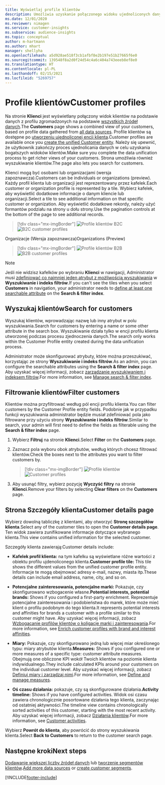 ```yaml
---
title: Wyświetlaj profile klientów
description: Umożliwia uzyskanie połączonego widoku ujednoliconych danych klienta.
ms.date: 12/01/2020
ms.reviewer: nimagen
ms.service: customer-insights
ms.subservice: audience-insights
ms.topic: conceptual
author: m-hartmann
ms.author: mhart
manager: shellyha
ms.openlocfilehash: a5d928ae518f3cb1afbf8e2b197e51b27665f6e0
ms.sourcegitcommit: 139548f8a2d0f24d54c4a6c404a743eeeb8ef8e0
ms.translationtype: HT
ms.contentlocale: pl-PL
ms.lasthandoff: 02/15/2021
ms.locfileid: "5269757"
---
```

# <a name="customer-profiles"></a><span data-ttu-id="21dc1-103">Profile klientów</span><span class="sxs-lookup"><span data-stu-id="21dc1-103">Customer profiles</span></span>

<span data-ttu-id="21dc1-104">Na stronie **Klienci** jest wyświetlany połączony widok klientów na podstawie danych z profilu zgromadzonych na podstawie [wszystkich źródeł danych](data-sources.md).</span><span class="sxs-lookup"><span data-stu-id="21dc1-104">The **Customers** page shows a combined view of your customers, based on profile data gathered from [all data sources](data-sources.md).</span></span> <span data-ttu-id="21dc1-105">Profile klientów są dostępne po [utworzeniu ujednoliconej encji klienta](data-unification.md).</span><span class="sxs-lookup"><span data-stu-id="21dc1-105">Customer profiles are available once you [create the unified Customer entity](data-unification.md).</span></span> <span data-ttu-id="21dc1-106">Należy się upewnić, że użytkownik zakończy proces ujednolicania danych w celu uzyskania bogatszych widoków klientów.</span><span class="sxs-lookup"><span data-stu-id="21dc1-106">Make sure you complete the data unification process to get richer views of your customers.</span></span> <span data-ttu-id="21dc1-107">Strona umożliwia również wyszukiwanie klientów.</span><span class="sxs-lookup"><span data-stu-id="21dc1-107">The page also lets you search for customers.</span></span>

<span data-ttu-id="21dc1-108">Klienci mogą być osobami lub organizacjami (wersja zapoznawcza).</span><span class="sxs-lookup"><span data-stu-id="21dc1-108">Customers can be individuals or organizations (preview).</span></span> <span data-ttu-id="21dc1-109">Każdy profil klienta lub organizacji jest reprezentowany przez kafelek.</span><span class="sxs-lookup"><span data-stu-id="21dc1-109">Each customer or organization profile is represented by a tile.</span></span> <span data-ttu-id="21dc1-110">Wybierz kafelek, aby wyświetlić dodatkowe informacje o danym kliencie lub organizacji.</span><span class="sxs-lookup"><span data-stu-id="21dc1-110">Select a tile to see additional information on that specific customer or organization.</span></span> <span data-ttu-id="21dc1-111">Aby wyświetlić dodatkowe rekordy, należy użyć formantów podziału na strony u dołu strony.</span><span class="sxs-lookup"><span data-stu-id="21dc1-111">Use the pagination controls at the bottom of the page to see additional records.</span></span>

> [!div class="mx-imgBorder"] 
> <span data-ttu-id="21dc1-112">![Profile klientów B2C](media/profiles-customers.png "Profile klientów B2C")</span><span class="sxs-lookup"><span data-stu-id="21dc1-112">![B2C customer profiles](media/profiles-customers.png "B2C customer profiles")</span></span>

<span data-ttu-id="21dc1-113">Organizacje (Wersja zapoznawcza)</span><span class="sxs-lookup"><span data-stu-id="21dc1-113">Organizations (Preview)</span></span>
> [!div class="mx-imgBorder"] 
> <span data-ttu-id="21dc1-114">![Profile klientów B2B](media/profile-customers-b2b.png "Profile klientów B2B")</span><span class="sxs-lookup"><span data-stu-id="21dc1-114">![B2B customer profiles](media/profile-customers-b2b.png "B2B customer profiles")</span></span>

> [!NOTE]
> <span data-ttu-id="21dc1-115">Jeśli nie widzisz kafelków po wybraniu **Klienci** w nawigacji, Administrator musi [zdefiniować co najmniej jeden atrybut z możliwością wyszukiwania](search-filter-index.md) w **Wyszukiwanie i indeks filtrów**.</span><span class="sxs-lookup"><span data-stu-id="21dc1-115">If you can't see the tiles when you select **Customers** in navigation, your administrator needs to [define at least one searchable attribute](search-filter-index.md) on the **Search & filter index**.</span></span>

## <a name="search-for-customers"></a><span data-ttu-id="21dc1-116">Wyszukaj klientów</span><span class="sxs-lookup"><span data-stu-id="21dc1-116">Search for customers</span></span>

<span data-ttu-id="21dc1-117">Wyszukaj klientów, wprowadzając nazwę lub inny atrybut w polu wyszukiwania.</span><span class="sxs-lookup"><span data-stu-id="21dc1-117">Search for customers by entering a name or some other attribute in the search box.</span></span> <span data-ttu-id="21dc1-118">Wyszukiwanie działa tylko w encji profilu klienta utworzonej podczas procesu zjednoczenia danych.</span><span class="sxs-lookup"><span data-stu-id="21dc1-118">The search only works within the Customer Profile entity created during the data unification process.</span></span>

<span data-ttu-id="21dc1-119">Administrator może skonfigurować atrybuty, które można przeszukiwać, korzystając ze strony **Wyszukiwanie i indeks filtrów**.</span><span class="sxs-lookup"><span data-stu-id="21dc1-119">As an admin, you can configure the searchable attributes using the **Search & filter index** page.</span></span> <span data-ttu-id="21dc1-120">Aby uzyskać więcej informacji, zobacz [zarządzanie wyszukiwaniem i indeksem filtrów](search-filter-index.md).</span><span class="sxs-lookup"><span data-stu-id="21dc1-120">For more information, see [Manage search & filter index](search-filter-index.md).</span></span>

## <a name="filter-customers"></a><span data-ttu-id="21dc1-121">Filtrowanie klientów</span><span class="sxs-lookup"><span data-stu-id="21dc1-121">Filter customers</span></span>

<span data-ttu-id="21dc1-122">Klientów można przyfiltrować według pól encji profilu klienta.</span><span class="sxs-lookup"><span data-stu-id="21dc1-122">You can filter customers by the Customer Profile entity fields.</span></span> <span data-ttu-id="21dc1-123">Podobnie jak w przypadku funkcji wyszukiwania administrator będzie musiał zdefiniować pola jako filtrowane przy użyciu strony **Wyszukiwanie i indeks filtrów**.</span><span class="sxs-lookup"><span data-stu-id="21dc1-123">Similar to search, your admin will first need to define the fields as filterable using the **Search & filter index** page.</span></span>

1. <span data-ttu-id="21dc1-124">Wybierz **Filtruj** na stronie **Klienci**.</span><span class="sxs-lookup"><span data-stu-id="21dc1-124">Select **Filter** on the **Customers** page.</span></span>

2. <span data-ttu-id="21dc1-125">Zaznacz pola wyboru obok atrybutów, według których chcesz filtrować klientów.</span><span class="sxs-lookup"><span data-stu-id="21dc1-125">Check the boxes next to the attributes you want to filter customers by.</span></span>

   > [!div class="mx-imgBorder"] 
   > <span data-ttu-id="21dc1-126">![Profile klientów](media/profiles-customers3.png "Profile klientów")</span><span class="sxs-lookup"><span data-stu-id="21dc1-126">![Customer profiles](media/profiles-customers3.png "Customer profiles")</span></span>

3. <span data-ttu-id="21dc1-127">Aby usunąć filtry, wybierz pozycję **Wyczyść filtry** na stronie **Klienci**.</span><span class="sxs-lookup"><span data-stu-id="21dc1-127">Remove your filters by selecting **Clear filters** on the **Customers** page.</span></span>

##  <a name="customer-details-page"></a><span data-ttu-id="21dc1-128">Strona Szczegóły klienta</span><span class="sxs-lookup"><span data-stu-id="21dc1-128">Customer details page</span></span>

<span data-ttu-id="21dc1-129">Wybierz dowolną tabliczkę z klientami, aby otworzyć **Stronę szczegółów klienta**.</span><span class="sxs-lookup"><span data-stu-id="21dc1-129">Select any of the customer tiles to open the **Customer details page**.</span></span> <span data-ttu-id="21dc1-130">Ten widok zawiera zunifikowane informacje dotyczące wybranego klienta.</span><span class="sxs-lookup"><span data-stu-id="21dc1-130">This view contains unified information for the selected customer.</span></span>

<span data-ttu-id="21dc1-131">Szczegóły klienta zawierają:</span><span class="sxs-lookup"><span data-stu-id="21dc1-131">Customer details include:</span></span>

-   <span data-ttu-id="21dc1-132">**Kafelek profil klienta:** na tym kafelku są wyświetlane różne wartości z obiektu profilu ujdenoliconego klienta.</span><span class="sxs-lookup"><span data-stu-id="21dc1-132">**Customer profile tile:** This tile shows the different values from the unified customer profile entity.</span></span> <span data-ttu-id="21dc1-133">Informacje te mogą obejmować adresy e-mail, nazwy, miasta itp.</span><span class="sxs-lookup"><span data-stu-id="21dc1-133">These details can include email address, name, city, and so on.</span></span> 

-   <span data-ttu-id="21dc1-134">**Potencjalne zainteresowania, potencjalne marki:** Pokazuje, czy skonfigurowano wzbogacenie własne.</span><span class="sxs-lookup"><span data-stu-id="21dc1-134">**Potential interests, potential brands:** Shows if you configured a first-party enrichment.</span></span> <span data-ttu-id="21dc1-135">Reprezentuje potencjalne zainteresowania i podobieństwa do marek, które może mieć klient o profilu podobnym do tego klienta.</span><span class="sxs-lookup"><span data-stu-id="21dc1-135">It represents potential interests and affinities for brands a customer with a profile similar to this customer might have.</span></span> <span data-ttu-id="21dc1-136">Aby uzyskać więcej informacji, zobacz [Wzbogacanie profilów klientów o koligacje marki i zainteresowania](enrichment-microsoft-graph.md).</span><span class="sxs-lookup"><span data-stu-id="21dc1-136">For more information, see [Enrich customer profiles with brand and interest affinities](enrichment-microsoft-graph.md).</span></span>

-   <span data-ttu-id="21dc1-137">**Miary:** Pokazuje, czy skonfigurowano jedną lub więcej miar określonego typu: miary atrybutów klienta.</span><span class="sxs-lookup"><span data-stu-id="21dc1-137">**Measures:** Shows if you configured one or more measures of a specific type: customer attribute measures.</span></span> <span data-ttu-id="21dc1-138">Obejmują one obliczone KPI wokół Twoich klientów na poziomie klienta indywidualnego.</span><span class="sxs-lookup"><span data-stu-id="21dc1-138">They include calculated KPIs around your customers on the individual customer level.</span></span> <span data-ttu-id="21dc1-139">Aby uzyskać więcej informacji, zobacz [Definiuj miary i zarządzaj nimi](measures.md).</span><span class="sxs-lookup"><span data-stu-id="21dc1-139">For more information, see [Define and manage measures](measures.md).</span></span>

-   <span data-ttu-id="21dc1-140">**Oś czasu działania:** pokazuje, czy są skonfigurowane działania.</span><span class="sxs-lookup"><span data-stu-id="21dc1-140">**Activity timeline:** Shows if you have configured activities.</span></span> <span data-ttu-id="21dc1-141">Widok osi czasu zawiera chronologicznie posortowane działania tego klienta, zaczynając od ostatniej aktywności.</span><span class="sxs-lookup"><span data-stu-id="21dc1-141">The timeline view contains chronologically sorted activities of this customer, starting with the most recent activity.</span></span> <span data-ttu-id="21dc1-142">Aby uzyskać więcej informacji, zobacz [Działania klientów](activities.md).</span><span class="sxs-lookup"><span data-stu-id="21dc1-142">For more information, see [Customer activities](activities.md).</span></span>

<span data-ttu-id="21dc1-143">Wybierz **Powrót do klienta**, aby powrócić do strony wyszukiwania klienta.</span><span class="sxs-lookup"><span data-stu-id="21dc1-143">Select **Back to Customers** to return to the customer search page.</span></span>

## <a name="next-steps"></a><span data-ttu-id="21dc1-144">Następne kroki</span><span class="sxs-lookup"><span data-stu-id="21dc1-144">Next steps</span></span>

<span data-ttu-id="21dc1-145">[Dodawanie większej liczby źródeł danych](data-sources.md) lub [tworzenie segmentów klientów](segments.md).</span><span class="sxs-lookup"><span data-stu-id="21dc1-145">[Add more data sources](data-sources.md) or [create customer segments](segments.md).</span></span>


[!INCLUDE[footer-include](../includes/footer-banner.md)]